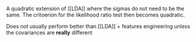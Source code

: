 A quadratic extension of [[LDA]] where the sigmas do not need to be the same. The critoerion for the likelihood ratio test then becomes quadratic.

Does not usually perform better than [[LDA]] + features engineering unless the covariances are **really** different